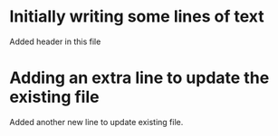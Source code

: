 # Initially writing some lines of text 

Added header in this file


# Adding an extra line to update the existing file

Added another new line to update existing file.
